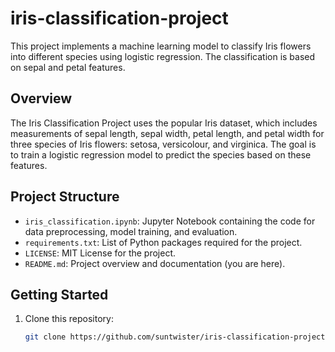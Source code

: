 # iris-classification-project
This project implements a machine learning model to classify Iris flowers into different species using logistic regression. The classification is based on sepal and petal features.

## Overview

The Iris Classification Project uses the popular Iris dataset, which includes measurements of sepal length, sepal width, petal length, and petal width for three species of Iris flowers: setosa, versicolour, and virginica. The goal is to train a logistic regression model to predict the species based on these features.

## Project Structure

- `iris_classification.ipynb`: Jupyter Notebook containing the code for data preprocessing, model training, and evaluation.
- `requirements.txt`: List of Python packages required for the project.
- `LICENSE`: MIT License for the project.
- `README.md`: Project overview and documentation (you are here).

## Getting Started

1. Clone this repository:
   ```bash
   git clone https://github.com/suntwister/iris-classification-project.git
